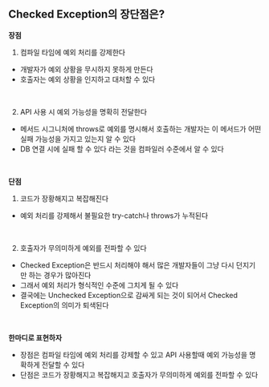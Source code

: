 ## Checked Exception의 장단점은?


**장점**
1. 컴파일 타임에 예외 처리를 강제한다
- 개발자가 예외 상황을 무시하지 못하게 만든다
- 호출자는 예외 상황을 인지하고 대처할 수 있다

<br/>

2. API 사용 시 예외 가능성을 명확히 전달한다
- 메서드 시그니처에 throws로 예외를 명시해서 호출하는 개발자는 이 메서드가 어떤 실패 가능성을 가지고 있는지 알 수 있다
- DB 연결 시에 실패 할 수 있다 라는 것을 컴파일러 수준에서 알 수 있다


<br/>

**단점**
1. 코드가 장황해지고 복잡해진다
- 예외 처리를 강제해서 불필요한 try-catch나 throws가 누적된다

<br/>

2. 호출자가 무의미하게 예외를 전파할 수 있다
- Checked Exception은 반드시 처리해야 해서 많은 개발자들이 그냥 다시 던지기만 하는 경우가 많아진다
- 그래서 예외 처리가 형식적인 수준에 그치게 될 수 있다
- 결국에는 Unchecked Exception으로 감싸게 되는 것이 되어서 Checked Exception의 의미가 퇴색된다

<br/>

**한마디로 표현하자**
- 장점은 컴파일 타임에 예외 처리를 강제할 수 있고 API 사용할때 예외 가능성을 명확하게 전달할 수 있다
- 단점은 코드가 장황해지고 복잡해지고 호출자가 무의미하게 예외를 전파할 수 있다
